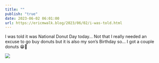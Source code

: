 ```yaml
---
title: ""
publish: "true"
date: 2023-06-02 06:01:00
url: https://ericmwalk.blog/2023/06/02/i-was-told.html
---
```

I was told it was National Donut Day today… Not that I really needed an excuse to go buy donuts but it is also my son’s Birthday so… I got a couple donuts 😁🍩

![](https://ericmwalk.blog/uploads/2023/3408da775e.jpg)